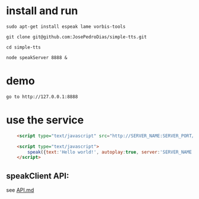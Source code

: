 # install and run

    sudo apt-get install espeak lame vorbis-tools

    git clone git@github.com:JosePedroDias/simple-tts.git

    cd simple-tts

    node speakServer 8888 &


# demo

    go to http://127.0.0.1:8888


# use the service

```html
    <script type="text/javascript" src="http://SERVER_NAME:SERVER_PORT/js/speakClient.js"></script>

    <script type="text/javascript">
        speak({text:'Hello world!', autoplay:true, server:'SERVER_NAME:SERVER_PORT'});
    </script>
```


## speakClient API:

see [API.md](https://github.com/JosePedroDias/simple-tts/blob/master/API.md)

